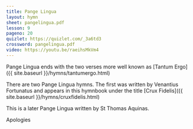 ```yaml
---
title: Pange Lingua
layout: hymn
sheet: pangelingua.pdf
lesson: 9
pageno: 20
quizlet: https://quizlet.com/_3a6td3
crossword: pangelingua.pdf
video: https://youtu.be/raeihsMkVm4
---
```


Pange Lingua ends with the two verses more well known as [Tantum Ergo]({{ site.baseurl }}/hymns/tantumergo.html)

There are two Pange Lingua hymns.  The first was written by Venantius Fortunatus and appears in this hymnbook under the title [Crux Fidelis]({{ site.baseurl }}/hymns/cruxfidelis.html)

This is a later Pange Lingua written by St Thomas Aquinas.

Apologies 
